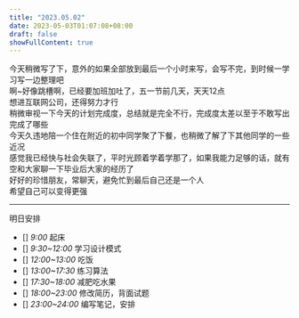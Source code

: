 ```yaml
---
title: "2023.05.02"
date: 2023-05-03T01:07:08+08:00
draft: false
showFullContent: true
---
```


今天稍微写了下，意外的如果全部放到最后一个小时来写，会写不完，到时候一学习写一边整理吧  
啊~好像跳槽啊，已经要加班加吐了，五一节前几天，天天12点  
想进互联网公司，还得努力才行  
稍微审视一下今天的计划完成度，总结就是完全不行，完成度太差以至于不敢写出完成了哪些  
今天久违地陪一个住在附近的初中同学聚了下餐，也稍微了解了下其他同学的一些近况  
感觉我已经快与社会失联了，平时光顾着学着学那了，如果我能力足够的话，就有空和大家聊一下毕业后大家的经历了  
好好的珍惜朋友，常聊天，避免忙到最后自己还是一个人  
希望自己可以变得更强  

---
明日安排  
- [] *9:00* 起床  
- [] *9:30~12:00* 学习设计模式  
- [] *12:00~13:00* 吃饭  
- [] *13:00~17:30* 练习算法  
- [] *17:30~18:00* 减肥吃水果  
- [] *18:00~23:00* 修改简历，背面试题  
- [] *23:00~24:00* 编写笔记，安排  

